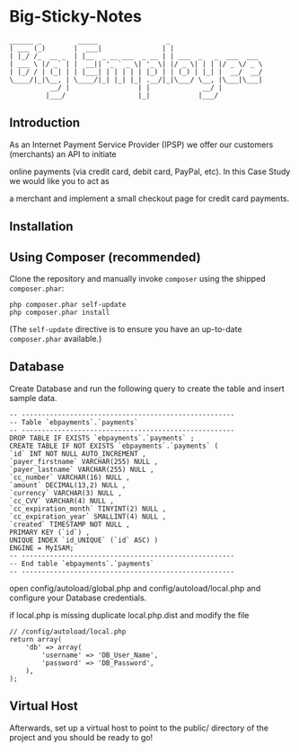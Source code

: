 Big-Sticky-Notes
================
    ______ _         _____                 _
    | ___ (_)       |  ___|               | |
    | |_/ /_  __ _  | |__  _ __ ___  _ __ | | ___  _   _  ___  ___
    | ___ \ |/ _` | |  __|| '_ ` _ \| '_ \| |/ _ \| | | |/ _ \/ _ \
    | |_/ / | (_| | | |___| | | | | | |_) | | (_) | |_| |  __/  __/
    \____/|_|\__, | \____/|_| |_| |_| .__/|_|\___/ \__, |\___|\___|
              __/ |                 | |             __/ |
             |___/                  |_|            |___/

Introduction
------------
As an Internet Payment Service Provider (IPSP) we offer our customers (merchants) an API to initiate 

online payments (via credit card, debit card, PayPal, etc). In this Case Study we would like you to act as 

a merchant and implement a small checkout page for credit card payments.

Installation
------------

Using Composer (recommended)
----------------------------
Clone the repository and manually invoke `composer` using the shipped
`composer.phar`:

    php composer.phar self-update
    php composer.phar install

(The `self-update` directive is to ensure you have an up-to-date `composer.phar`
available.)

Database
--------
Create Database and run the following query to create the table and insert
sample data.

    -- -----------------------------------------------------
    -- Table `ebpayments`.`payments`
    -- -----------------------------------------------------
    DROP TABLE IF EXISTS `ebpayments`.`payments` ;
    CREATE TABLE IF NOT EXISTS `ebpayments`.`payments` (
    `id` INT NOT NULL AUTO_INCREMENT ,
    `payer_firstname` VARCHAR(255) NULL ,
    `payer_lastname` VARCHAR(255) NULL ,
    `cc_number` VARCHAR(16) NULL ,
    `amount` DECIMAL(13,2) NULL ,
    `currency` VARCHAR(3) NULL ,
    `cc_CVV` VARCHAR(4) NULL ,
    `cc_expiration_month` TINYINT(2) NULL ,
    `cc_expiration_year` SMALLINT(4) NULL ,
    `created` TIMESTAMP NOT NULL ,
    PRIMARY KEY (`id`) ,
    UNIQUE INDEX `id_UNIQUE` (`id` ASC) )
    ENGINE = MyISAM;
    -- -----------------------------------------------------
    -- End table `ebpayments`.`payments`
    -- -----------------------------------------------------

open config/autoload/global.php and config/autoload/local.php and configure
your Database credentials.

if local.php is missing duplicate local.php.dist and modify the file

    // /config/autoload/local.php
    return array(
        'db' => array(
            'username' => 'DB_User_Name',
            'password' => 'DB_Password',
        ),
    );

Virtual Host
------------
Afterwards, set up a virtual host to point to the public/ directory of the
project and you should be ready to go!
